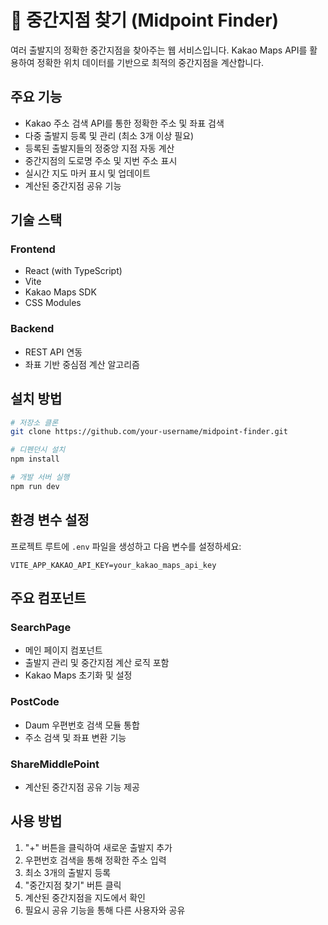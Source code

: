 # 🎯 중간지점 찾기 (Midpoint Finder)

여러 출발지의 정확한 중간지점을 찾아주는 웹 서비스입니다. Kakao Maps API를 활용하여 정확한 위치 데이터를 기반으로 최적의 중간지점을 계산합니다.

## 주요 기능

- Kakao 주소 검색 API를 통한 정확한 주소 및 좌표 검색
- 다중 출발지 등록 및 관리 (최소 3개 이상 필요)
- 등록된 출발지들의 정중앙 지점 자동 계산
- 중간지점의 도로명 주소 및 지번 주소 표시
- 실시간 지도 마커 표시 및 업데이트
- 계산된 중간지점 공유 기능

## 기술 스택

### Frontend
- React (with TypeScript)
- Vite
- Kakao Maps SDK
- CSS Modules

### Backend
- REST API 연동
- 좌표 기반 중심점 계산 알고리즘

## 설치 방법

```bash
# 저장소 클론
git clone https://github.com/your-username/midpoint-finder.git

# 디펜던시 설치
npm install

# 개발 서버 실행
npm run dev
```

## 환경 변수 설정

프로젝트 루트에 `.env` 파일을 생성하고 다음 변수를 설정하세요:

```
VITE_APP_KAKAO_API_KEY=your_kakao_maps_api_key
```

## 주요 컴포넌트

### SearchPage
- 메인 페이지 컴포넌트
- 출발지 관리 및 중간지점 계산 로직 포함
- Kakao Maps 초기화 및 설정

### PostCode
- Daum 우편번호 검색 모듈 통합
- 주소 검색 및 좌표 변환 기능

### ShareMiddlePoint
- 계산된 중간지점 공유 기능 제공

## 사용 방법

1. "+" 버튼을 클릭하여 새로운 출발지 추가
2. 우편번호 검색을 통해 정확한 주소 입력
3. 최소 3개의 출발지 등록
4. "중간지점 찾기" 버튼 클릭
5. 계산된 중간지점을 지도에서 확인
6. 필요시 공유 기능을 통해 다른 사용자와 공유

